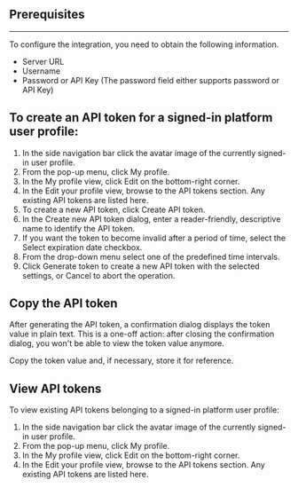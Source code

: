 ## Prerequisites
---

To configure the integration, you need to obtain the following information.

* Server URL
* Username
* Password or API Key (The password field either supports password or API Key)

## To create an API token for a signed-in platform user profile:

1. In the side navigation bar click the avatar image of the currently signed-in user profile.
2. From the pop-up menu, click My profile.
3. In the My profile view, click Edit on the bottom-right corner.
4. In the Edit your profile view, browse to the API tokens section.
Any existing API tokens are listed here.
5. To create a new API token, click    Create API token.
6. In the Create new API token dialog, enter a reader-friendly, descriptive name to identify the API token.
7. If you want the token to become invalid after a period of time, select the Select expiration date checkbox.
8. From the drop-down menu select one of the predefined time intervals.
9. Click Generate token to create a new API token with the selected settings, or Cancel to abort the operation.

## Copy the API token

After generating the API token, a confirmation dialog displays the token value in plain text.
This is a one-off action: after closing the confirmation dialog, you won't be able to view the token value anymore.

Copy the token value and, if necessary, store it for reference.

## View API tokens

To view existing API tokens belonging to a signed-in platform user profile:

1. In the side navigation bar click the avatar image of the currently signed-in user profile.
2. From the pop-up menu, click My profile.
3. In the My profile view, click Edit on the bottom-right corner.
4. In the Edit your profile view, browse to the API tokens section.
Any existing API tokens are listed here.
